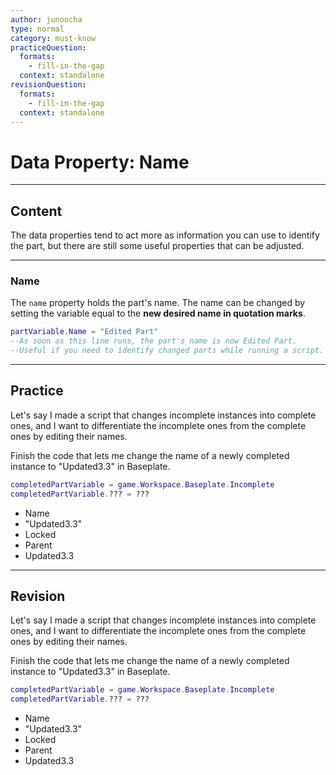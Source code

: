 ```yaml
---
author: junoocha
type: normal
category: must-know
practiceQuestion:
  formats:
    - fill-in-the-gap
  context: standalone
revisionQuestion:
  formats:
    - fill-in-the-gap
  context: standalone
---
```


# Data Property: Name

---

## Content

The data properties tend to act more as information you can use to identify the part, but there are still some useful properties that can be adjusted.

---

### Name
The `name` property holds the part's name. The name can be changed by setting the variable equal to the **new desired name in quotation marks**.

```lua
partVariable.Name = "Edited Part"
--As soon as this line runs, the part's name is now Edited Part.
--Useful if you need to identify changed parts while running a script.
```
---

## Practice
Let's say I made a script that changes incomplete instances into complete ones, and I want to differentiate the incomplete ones from the complete ones by editing their names. 

Finish the code that lets me change the name of a newly completed instance to "Updated3.3" in Baseplate.

```lua
completedPartVariable = game.Workspace.Baseplate.Incomplete
completedPartVariable.??? = ???
```
- Name
- "Updated3.3"
- Locked
- Parent
- Updated3.3
---

## Revision

Let's say I made a script that changes incomplete instances into complete ones, and I want to differentiate the incomplete ones from the complete ones by editing their names. 

Finish the code that lets me change the name of a newly completed instance to "Updated3.3" in Baseplate.

```lua
completedPartVariable = game.Workspace.Baseplate.Incomplete
completedPartVariable.??? = ???
```
- Name
- "Updated3.3"
- Locked
- Parent
- Updated3.3
